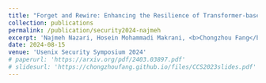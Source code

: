 ```yaml
---
title: "Forget and Rewire: Enhancing the Resilience of Transformer-based Models against Bit-Flip Attacks"
collection: publications
permalink: /publication/security2024-najmeh
excerpt: 'Najmeh Nazari, Hosein Mohammadi Makrani, <b>Chongzhou Fang</b>, Hossein Sayadi, Setareh Rafatirad, Khaled N. Khasawneh and Houman Homayoun'
date: 2024-08-15
venue: 'Usenix Security Symposium 2024'
# paperurl: 'https://arxiv.org/pdf/2403.03897.pdf'
# slidesurl: 'https://chongzhoufang.github.io/files/CCS2023slides.pdf'
---
```

